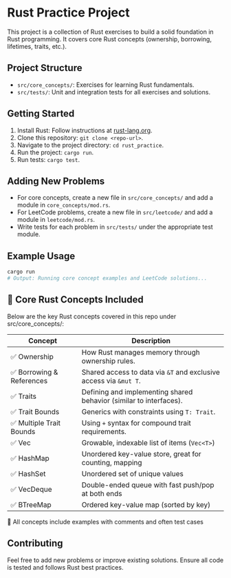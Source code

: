 # Rust Practice Project

This project is a collection of Rust exercises to build a solid foundation in Rust programming. It covers core Rust concepts (ownership, borrowing, lifetimes, traits, etc.).

## Project Structure
- `src/core_concepts/`: Exercises for learning Rust fundamentals.
- `src/tests/`: Unit and integration tests for all exercises and solutions.

## Getting Started
1. Install Rust: Follow instructions at [rust-lang.org](https://www.rust-lang.org/).
2. Clone this repository: `git clone <repo-url>`.
3. Navigate to the project directory: `cd rust_practice`.
4. Run the project: `cargo run`.
5. Run tests: `cargo test`.

## Adding New Problems
- For core concepts, create a new file in `src/core_concepts/` and add a module in `core_concepts/mod.rs`.
- For LeetCode problems, create a new file in `src/leetcode/` and add a module in `leetcode/mod.rs`.
- Write tests for each problem in `src/tests/` under the appropriate test module.

## Example Usage
```bash
cargo run
# Output: Running core concept examples and LeetCode solutions...
```

## 📘 Core Rust Concepts Included
Below are the key Rust concepts covered in this repo under src/core_concepts/:

| Concept                  | Description                                                                 |
|--------------------------|-----------------------------------------------------------------------------|
| ✅ Ownership              | How Rust manages memory through ownership rules.                           |
| ✅ Borrowing & References | Shared access to data via `&T` and exclusive access via `&mut T`.           |
| ✅ Traits                 | Defining and implementing shared behavior (similar to interfaces).          |
| ✅ Trait Bounds           | Generics with constraints using `T: Trait`.                                 |
| ✅ Multiple Trait Bounds  | Using `+` syntax for compound trait requirements.                           | 
| ✅ Vec              | Growable, indexable list of items (`Vec<T>`)                                      |
| ✅ HashMap          | Unordered key-value store, great for counting, mapping                            |
| ✅ HashSet          | Unordered set of unique values                                                    |
| ✅ VecDeque         | Double-ended queue with fast push/pop at both ends                                |
| ✅ BTreeMap         | Ordered key-value map (sorted by key) | 

📝 All concepts include examples with comments and often test cases

## Contributing
Feel free to add new problems or improve existing solutions. Ensure all code is tested and follows Rust best practices.